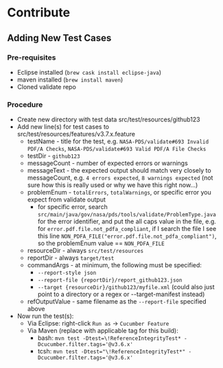 # Contribute

## Adding New Test Cases

### Pre-requisites
* Eclipse installed (`brew cask install eclipse-java`)
* maven installed (`brew install maven`)
* Cloned validate repo

### Procedure
* Create new directory with test data src/test/resources/github123
* Add new line(s) for test cases to src/test/resources/features/v3.7.x.feature
  * testName - title for the test, e.g. `NASA-PDS/validate#693 Invalid PDF/A Checks`, `NASA-PDS/validate#693 Valid PDF/A File Checks`
  * testDir - `github123`
  * messageCount - number of expected errors or warnings 
  * messageText - the expected output should match very closely to messageCount, e.g. `4 errors expected`, `8 warnings expected` (not sure how this is really used or why we have this right now...)
  * problemEnum - `totalErrors`, `totalWarnings`, or specific error you expect from validate output
    * for specific error, search `src/main/java/gov/nasa/pds/tools/validate/ProblemType.java` for the error identifier, and put the all caps value in the file, e.g. for `error.pdf.file.not_pdfa_compliant`, if I search the file I see this line `NON_PDFA_FILE("error.pdf.file.not_pdfa_compliant")`, so the problemEnum value == `NON_PDFA_FILE`
  * resourceDir - always `src/test/resources`
  * reportDir - always `target/test`
  * commandArgs - at minimum, the following must be specified: 
    * `--report-style json`
    * `--report-file {reportDir}/report_github123.json`
    * `--target {resourceDir}/github123/myfile.xml`  (could also just point to a directory or a regex or --target-manifest instead)
  * refOutputValue - same filename as the `--report-file` specified above
* Now run the test(s):
  * Via Eclipse: right-click `Run as` -> `Cucumber Feature`
  * Via Maven (replace with applicable tag for this build):
    * bash: `mvn test -Dtest=\!ReferenceIntegrityTest* -Dcucumber.filter.tags='@v3.6.x'`
    * tcsh: `mvn test -Dtest="\!ReferenceIntegrityTest*" -Dcucumber.filter.tags='@v3.6.x'`
 
